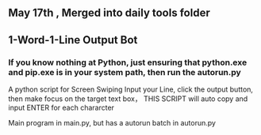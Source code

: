 

## May 17th , Merged into daily tools folder

## 1-Word-1-Line Output Bot
### If you know nothing at Python, just ensuring that python.exe and pip.exe is in your system path, then run the autorun.py

A python script for Screen Swiping 
Input your Line, click the output button, then make focus on the target text box， THIS SCRIPT will auto copy and input ENTER for each chararcter 

Main program in main.py, but has a autorun batch in autorun.py

